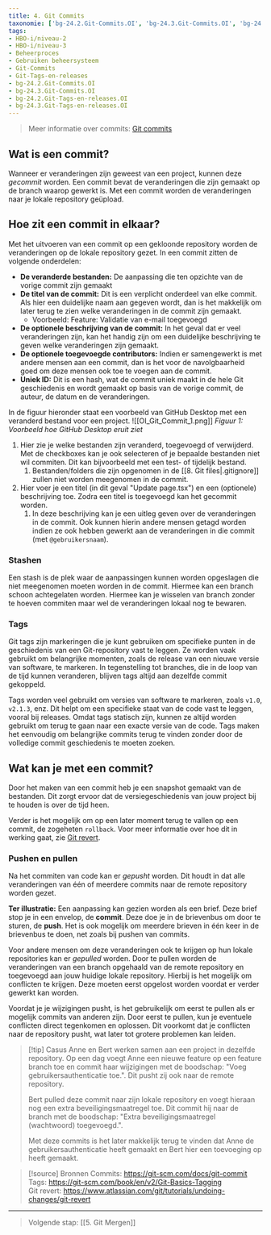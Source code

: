 ```yaml
---
title: 4. Git Commits
taxonomie: ['bg-24.2.Git-Commits.OI', 'bg-24.3.Git-Commits.OI', 'bg-24.2.Git-Tags-en-releases.OI', 'bg-24.3.Git-Tags-en-releases.OI']
tags:
- HBO-i/niveau-2
- HBO-i/niveau-3
- Beheerproces
- Gebruiken beheersysteem
- Git-Commits
- Git-Tags-en-releases
- bg-24.2.Git-Commits.OI
- bg-24.3.Git-Commits.OI
- bg-24.2.Git-Tags-en-releases.OI
- bg-24.3.Git-Tags-en-releases.OI
---
```


> Meer informatie over commits: [Git commits](https://git-scm.com/docs/git-commit)

## Wat is een commit?
Wanneer er veranderingen zijn geweest van een project, kunnen deze *gecommit* worden. Een commit bevat de veranderingen die zijn gemaakt op de branch waarop gewerkt is. Met een commit worden de veranderingen naar je lokale repository geüpload.

## Hoe zit een commit in elkaar?
Met het uitvoeren van een commit op een gekloonde repository worden de veranderingen op de lokale repository gezet. 
In een commit zitten de volgende onderdelen:
- **De veranderde bestanden:** De aanpassing die ten opzichte van de vorige commit zijn gemaakt
- **De titel van de commit:** Dit is een verplicht onderdeel van elke commit. Als hier een duidelijke naam aan gegeven wordt, dan is het makkelijk om later terug te zien welke veranderingen in de commit zijn gemaakt.
	- Voorbeeld: Feature: Validatie van e-mail toegevoegd
- **De optionele beschrijving van de commit:** In het geval dat er veel veranderingen zijn, kan het handig zijn om een duidelijke beschrijving te geven welke veranderingen zijn gemaakt.
- **De optionele toegevoegde contributors:** Indien er samengewerkt is met andere mensen aan een commit, dan is het voor de navolgbaarheid goed om deze mensen ook toe te voegen aan de commit.
- **Uniek ID:** Dit is een hash, wat de commit uniek maakt in de hele Git geschiedenis en wordt gemaakt op basis van de vorige commit, de auteur, de datum en de veranderingen.

In de figuur hieronder staat een voorbeeld van GitHub Desktop met een veranderd bestand voor een project.
![[OI_Git_Commit_1.png]]
*Figuur 1: Voorbeeld hoe GitHub Desktop eruit ziet*

1. Hier zie je welke bestanden zijn veranderd, toegevoegd of verwijderd. Met de checkboxes kan je ook selecteren of je bepaalde bestanden niet wil commiten. Dit kan bijvoorbeeld met een test- of tijdelijk bestand.
	1. Bestanden/folders die zijn opgenomen in de [[8. Git files|.gitignore]] zullen niet worden meegenomen in de commit.
2. Hier voer je een titel (in dit geval "Update page.tsx") en een (optionele) beschrijving toe. Zodra een titel is toegevoegd kan het gecommit worden.
	1. In deze beschrijving kan je een uitleg geven over de veranderingen in de commit. Ook kunnen hierin andere mensen getagd worden indien ze ook hebben gewerkt aan de veranderingen in die commit (met `@gebruikersnaam`).

### Stashen
Een stash is de plek waar de aanpassingen kunnen worden opgeslagen die niet meegenomen moeten worden in de commit. Hiermee kan een branch schoon achtegelaten worden. Hiermee kan je wisselen van branch zonder te hoeven commiten maar wel de veranderingen lokaal nog te bewaren. 

### Tags
Git tags zijn markeringen die je kunt gebruiken om specifieke punten in de geschiedenis van een Git-repository vast te leggen. Ze worden vaak gebruikt om belangrijke momenten, zoals de release van een nieuwe versie van software, te markeren. In tegenstelling tot branches, die in de loop van de tijd kunnen veranderen, blijven tags altijd aan dezelfde commit gekoppeld. 

Tags worden veel gebruikt om versies van software te markeren, zoals `v1.0`, `v2.1.3`, enz. Dit helpt om een specifieke staat van de code vast te leggen, vooral bij releases. Omdat tags statisch zijn, kunnen ze altijd worden gebruikt om terug te gaan naar een exacte versie van de code. Tags maken het eenvoudig om belangrijke commits terug te vinden zonder door de volledige commit geschiedenis te moeten zoeken.

## Wat kan je met een commit?
Door het maken van een commit heb je een snapshot gemaakt van de bestanden. Dit zorgt ervoor dat de versiegeschiedenis van jouw project bij te houden is over de tijd heen. 

Verder is het mogelijk om op een later moment terug te vallen op een commit, de zogeheten `rollback`. Voor meer informatie over hoe dit in werking gaat, zie [Git revert](https://www.atlassian.com/git/tutorials/undoing-changes/git-revert).

### Pushen en pullen
Na het commiten van code kan er *gepusht* worden. Dit houdt in dat alle veranderingen van één of meerdere commits naar de remote repository worden gezet. 

**Ter illustratie:** Een aanpassing kan gezien worden als een brief. Deze brief stop je in een envelop, de **commit**. Deze doe je in de brievenbus om door te sturen, de **push**. Het is ook mogelijk om meerdere brieven in één keer in de brievenbus te doen, net zoals bij pushen van commits.

Voor andere mensen om deze veranderingen ook te krijgen op hun lokale repositories kan er *gepulled* worden. Door te pullen worden de veranderingen van een  branch opgehaald van de remote repository en toegevoegd aan jouw huidige lokale repository. Hierbij is het mogelijk om conflicten te krijgen. Deze moeten eerst opgelost worden voordat er verder gewerkt kan worden.

Voordat je je wijzigingen pusht, is het gebruikelijk om eerst te pullen als er mogelijk commits van anderen zijn. Door eerst te pullen, kun je eventuele conflicten direct tegenkomen en oplossen. Dit voorkomt dat je conflicten naar de repository pusht, wat later tot grotere problemen kan leiden.

> [!tip] Casus
> Anne en Bert werken samen aan een project in dezelfde repository. Op een dag voegt Anne een nieuwe feature op een feature branch toe en commit haar wijzigingen met de boodschap: "Voeg gebruikersauthenticatie toe.". Dit pusht zij ook naar de remote repository.
> 
> Bert pulled deze commit naar zijn lokale repository en voegt hieraan nog een extra beveiligingsmaatregel toe. Dit commit hij naar de branch met de boodschap: "Extra beveiligingsmaatregel (wachtwoord) toegevoegd.".
> 
> Met deze commits is het later makkelijk terug te vinden dat Anne de gebruikersauthenticatie heeft gemaakt en Bert hier een toevoeging op heeft gemaakt.

> [!source] Bronnen
> Commits: https://git-scm.com/docs/git-commit \
> Tags:  https://git-scm.com/book/en/v2/Git-Basics-Tagging \
> Git revert: https://www.atlassian.com/git/tutorials/undoing-changes/git-revert

---

> Volgende stap: [[5. Git Mergen]]